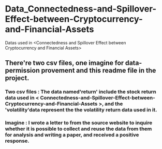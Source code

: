# Data_Connectedness-and-Spillover-Effect-between-Cryptocurrency-and-Financial-Assets
Datas used in &lt;Connectedness and Spillover Effect between Cryptocurrency and Financial Assets>
## There're two csv files, one imagine for data-permission provement and this readme file in the project.

### Two csv files : The data named'return' include the stock return data used in < Connectedness-and-Spillover-Effect-between-Cryptocurrency-and-Financial-Assets >, and the 'volatility'data represent the the volatility return data used in it.
### Imagine : I wrote a letter to from the source website to inquire whether it is possible to collect and reuse the data from them for analysis and writing a paper, and received a positive response.
